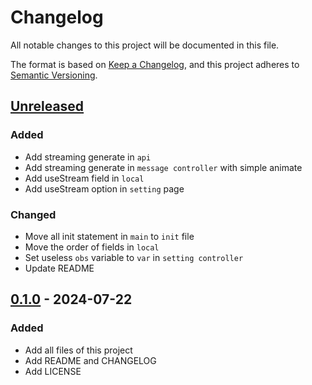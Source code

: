 # Changelog

All notable changes to this project will be documented in this file.

The format is based on [Keep a Changelog](https://keepachangelog.com/en/1.1.0/),
and this project adheres to [Semantic Versioning](https://semver.org/spec/v2.0.0.html).

## [Unreleased]

### Added

- Add streaming generate in `api` 
- Add streaming generate in `message controller` with simple animate
- Add useStream field in `local`
- Add useStream option in `setting` page

### Changed 

- Move all init statement in `main` to `init` file
- Move the order of fields in `local`
- Set useless `obs` variable to `var` in `setting controller`
- Update README

## [0.1.0] - 2024-07-22

### Added

- Add all files of this project
- Add README and CHANGELOG
- Add LICENSE

[unreleased]: https://github.com/XingYuSSS/1sLLM-frontend/compare/v0.1.0...HEAD
[0.1.0]: https://github.com/XingYuSSS/1sLLM-frontend/tree/v0.1.0
